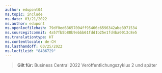 ```yaml
---
author: edupont04
ms.topic: include
ms.date: 03/21/2022
ms.author: edupont
ms.openlocfilehash: 79df0ed63657094ff95466c6596342abe3971534
ms.sourcegitcommit: 4a57fb5b88b9ebbb61fdd1b25e1fd4ba0013c8e5
ms.translationtype: HT
ms.contentlocale: de-CH
ms.lasthandoff: 03/25/2022
ms.locfileid: "8486729"
---
```

> **Gilt für:** Business Central 2022 Veröffentlichungszyklus 2 und später